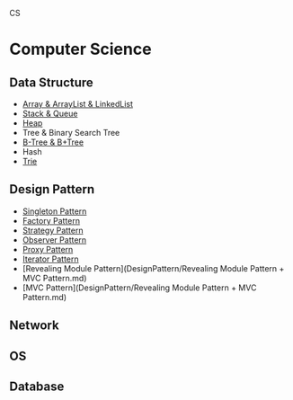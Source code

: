 CS

# Computer Science

## Data Structure
  - [Array & ArrayList & LinkedList](DataStructure/Array_ArrayList_LinkedList.md)
  - [Stack & Queue](DataStructure/Stack_Queue.md)
  - [Heap](DataStructure/Heap.md)
  - Tree & Binary Search Tree
  - [B-Tree & B+Tree](DataStructure/Btree_B+tree.md)
  - Hash
  - [Trie](./DataStructure/Trie.md)

## Design Pattern
  - [Singleton Pattern](DesignPattern/Singleton%20Pattern%20+%20Factory%20Pattern.md)
  - [Factory Pattern](DesignPattern/Singleton%20Pattern%20+%20Factory%20Pattern.md)
  - [Strategy Pattern](DesignPattern/Strategy_pattern.md)
  - [Observer Pattern](DesignPattern/Observer_pattern.md)
  - [Proxy Pattern](DesignPattern/ProxyPattern.md)
  - [Iterator Pattern](DesignPattern/IteratorPattern.md)
  - [Revealing Module Pattern](DesignPattern/Revealing Module Pattern + MVC Pattern.md)
  - [MVC Pattern](DesignPattern/Revealing Module Pattern + MVC Pattern.md)
## Network

## OS

## Database
